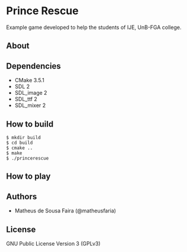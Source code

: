 # Prince Rescue

Example game developed to help the students of IJE, UnB-FGA college.

## About

## Dependencies

- CMake 3.5.1
- SDL 2
- SDL\_image 2
- SDL\_ttf 2
- SDL\_mixer 2

## How to build

```
$ mkdir build
$ cd build
$ cmake ..
$ make
$ ./princerescue
```

## How to play

## Authors

- Matheus de Sousa Faira (@matheusfaria)

## License

GNU Public License Version 3 (GPLv3)
